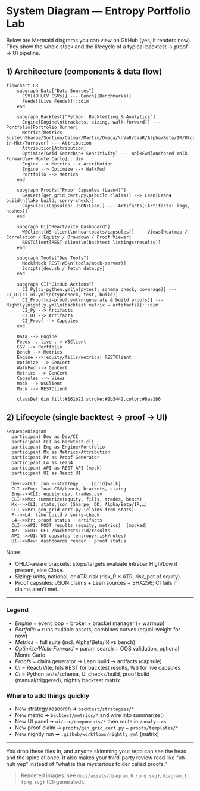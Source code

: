 # System Diagram — Entropy Portfolio Lab

Below are Mermaid diagrams you can view on GitHub (yes, it renders now).  
They show the whole stack and the lifecycle of a typical backtest → proof → UI pipeline.

## 1) Architecture (components & data flow)

```mermaid
flowchart LR
    subgraph Data["Data Sources"]
      CSV[(OHLCV CSVs)] --- Bench[(Benchmarks)]
      Feeds[(Live Feeds)]:::dim
    end

    subgraph Backtest["Python: Backtesting & Analytics"]
      Engine[Engine\n(brackets, sizing, walk-forward)] --- Portfolio[Portfolio Runner]
      Metrics[Metrics Suite\nSharpe/Sortino/Calmar/Martin/Omega/\nVaR/CVaR/Alpha/Beta/IR/Ulcer/Time-in-Mkt/Turnover] --- Attribution
      Attribution[Attribution]
      Optimize[Grid Search\n+ Sensitivity] --- WalkFwd[Anchored Walk-Forward\n+ Monte Carlo]:::dim
      Engine --> Metrics --> Attribution
      Engine --> Optimize --> WalkFwd
      Portfolio --> Metrics
    end

    subgraph Proofs["Proof Capsules (Lean4)"]
      GenCert[gen_grid_cert.py\n(build claims)] --> Lean[Lean4 build\n(lake build, sorry-check)]
      Capsules[(Capsules: JSON+Lean)] --- Artifacts[(Artifacts: logs, hashes)]
    end

    subgraph UI["React/Vite Dashboard"]
      WSClient[WS client\n(heartbeats/capsules)] --- Views[Heatmap / Correlation / Equity / Drawdown / Proof Viewer]
      RESTClient[REST client\n(backtest listings/results)]
    end

    subgraph Tools["Dev Tools"]
      Mock[Mock REST+WS\n(tools/mock-server)]
      Scripts[dev.sh / fetch_data.py]
    end

    subgraph CI["GitHub Actions"]
      CI_Py[ci-python.yml\n(pytest, schema check, coverage)] --- CI_UI[ci-ui.yml\n(typecheck, test, build)]
      CI_Proof[ci-proof.yml\n(generate & build proofs)] --- Nightly[nightly.yml\n(backtest matrix → artifacts)]:::dim
      CI_Py --> Artifacts
      CI_UI --> Artifacts
      CI_Proof --> Capsules
    end

    Data --> Engine
    Feeds -. live .-> WSClient
    CSV --> Portfolio
    Bench --> Metrics
    Engine -->|equity/fills/metrics| RESTClient
    Optimize --> GenCert
    WalkFwd --> GenCert
    Metrics --> GenCert
    Capsules --> Views
    Mock --> WSClient
    Mock --> RESTClient

    classDef dim fill:#161b22,stroke:#2b3442,color:#8aa1b6
```

## 2) Lifecycle (single backtest → proof → UI)

```mermaid
sequenceDiagram
  participant Dev as Dev/CI
  participant CLI as backtest.cli
  participant Eng as Engine/Portfolio
  participant Mx as Metrics/Attribution
  participant Pr as Proof Generator
  participant L4 as Lean4
  participant API as REST API (mock)
  participant UI as React UI

  Dev->>CLI: run --strategy ... [grid|walk]
  CLI->>Eng: load CSV/bench, brackets, sizing
  Eng-->>CLI: equity.csv, trades.csv
  CLI->>Mx: summarize(equity, fills, trades, bench)
  Mx-->>CLI: stats.json (Sharpe, DD, Alpha/Beta/IR,…)
  CLI->>Pr: gen_grid_cert.py (claims from stats)
  Pr->>L4: lake build / sorry-check
  L4-->>Pr: proof status + artifacts
  CLI->>API: POST results (equity, metrics)  (mocked)
  API-->>UI: GET /backtests/:id/results
  API-->>UI: WS capsules (entropy/risk/notes)
  UI-->>Dev: dashboards render + proof status
```

Notes
- OHLC-aware brackets: stops/targets evaluate intrabar High/Low if present, else Close.
- Sizing: units, notional, or ATR-risk (risk_R × ATR, risk_pct of equity).
- Proof capsules: JSON claims + Lean sources + SHA256; CI fails if claims aren’t met.

---

### Legend
- *Engine* = event loop + broker + bracket manager (+ warmup)  
- *Portfolio* = runs multiple assets, combines curves (equal-weight for now)  
- *Metrics* = full suite (incl. Alpha/Beta/IR vs bench)  
- *Optimize/Walk-Forward* = param search + OOS validation, optional Monte Carlo  
- *Proofs* = claim generator → Lean build → artifacts (capsule)  
- *UI* = React/Vite, hits REST for backtest results, WS for live capsules  
- *CI* = Python tests/schema, UI checks/build, proof build (manual/triggered), nightly backtest matrix

### Where to add things quickly
- New strategy research ➜ `backtest/strategies/*`
- New metric ➜ `backtest/metrics/*` and wire into summarize()
- New UI panel ➜ `ui/src/components/*` then route in `/analytics`
- New proof claim ➜ `proofs/gen_grid_cert.py` + `proofs/templates/*`
- New nightly run ➜ `.github/workflows/nightly.yml` (matrix)

---

You drop these files in, and anyone skimming your repo can see the head and the spine at once. It also makes your third-party review read like “uh-huh yep” instead of “what is this mysterious folder called proofs.”

> Rendered images: see `docs/assets/diagram_0.{png,svg}`, `diagram_1.{png,svg}` (CI-generated).
